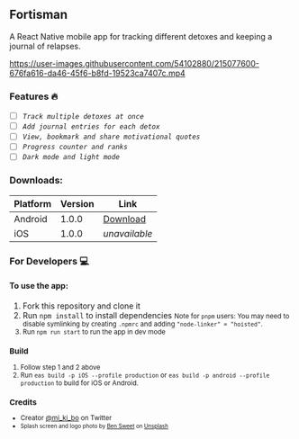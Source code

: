 ## Fortisman

A React Native mobile app for tracking different detoxes and keeping a journal of relapses.

<!-- fortisman demo -->
https://user-images.githubusercontent.com/54102880/215077600-676fa616-da46-45f6-b8fd-19523ca7407c.mp4

### Features :fire:

- [ ] _`Track multiple detoxes at once`_
- [ ] _`Add journal entries for each detox`_
- [ ] _`View, bookmark and share motivational quotes`_
- [ ] _`Progress counter and ranks`_
- [ ] _`Dark mode and light mode`_

### Downloads:
| Platform | Version | Link
| -------- | ------- | --------------------------------------------------------------------------------------------------------------------------- |
| Android | 1.0.0 | [Download](https://expo.dev/artifacts/eas/pmepMNGFPAkjgJr96JHxTn.apk)| 
| iOS | 1.0.0 | <i>unavailable</i>|

<!-- > Note: You can only run the iOS build in a simulator or a jailbroken iphone -->

### For Developers :computer:
<!-- #### Contributing -->

#### To use the app:

1. Fork this repository and clone it
2. Run `npm install` to install dependencies
   <small>Note for `pnpm` users: You may need to disable symlinking by creating `.npmrc` and adding `"node-linker" = "hoisted"`.
3. Run `npm run start` to run the app in dev mode

### Build
1. Follow step 1 and 2 above
2. Run `eas build -p iOS --profile production` or `eas build -p android --profile production` to build for iOS or Android.

### Credits
- Creator [@mi_ki_bo](https://twitter.com/mi_ki_bo) on Twitter
- <small>Splash screen and logo photo by <a href="https://unsplash.com/@benjaminsweet?utm_source=unsplash&utm_medium=referral&utm_content=creditCopyText">Ben Sweet</a> on <a href="https://unsplash.com/photos/2LowviVHZ-E?utm_source=unsplash&utm_medium=referral&utm_content=creditCopyText">Unsplash</a></small>